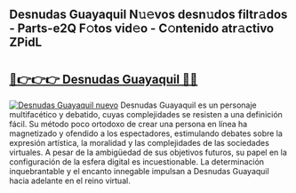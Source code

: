 ## Desnudas Guayaquil N𝚞𝚎vos desn𝚞dos filtr𝚊dos - Parts-e2Q F𝚘tos vid𝚎o - C𝚘ntenido atr𝚊ctivo ZPidL

# <h2><a href="http://mbcr41n.tromn.icu/?c=Desnudas+Guayaquil">🔗👉👉👉 Desnudas Guayaquil 🔗🔗</a></h2>

[![Desnudas Guayaquil nuevo](https://i.imgur.com/pEAQMta.gif)](http://mbcr41n.tromn.icu/?c=Desnudas+Guayaquil)
Desnudas Guayaquil es un personaje multifacético y debatido, cuyas complejidades se resisten a una definición fácil.  Su método poco ortodoxo de crear una persona en línea ha magnetizado y ofendido a los espectadores, estimulando debates sobre la expresión artística, la moralidad y las complejidades de las sociedades virtuales. A pesar de la ambigüedad de sus objetivos futuros, su papel en la configuración de la esfera digital es incuestionable. La determinación inquebrantable y el encanto innegable impulsan a Desnudas Guayaquil hacia adelante en el reino virtual.
